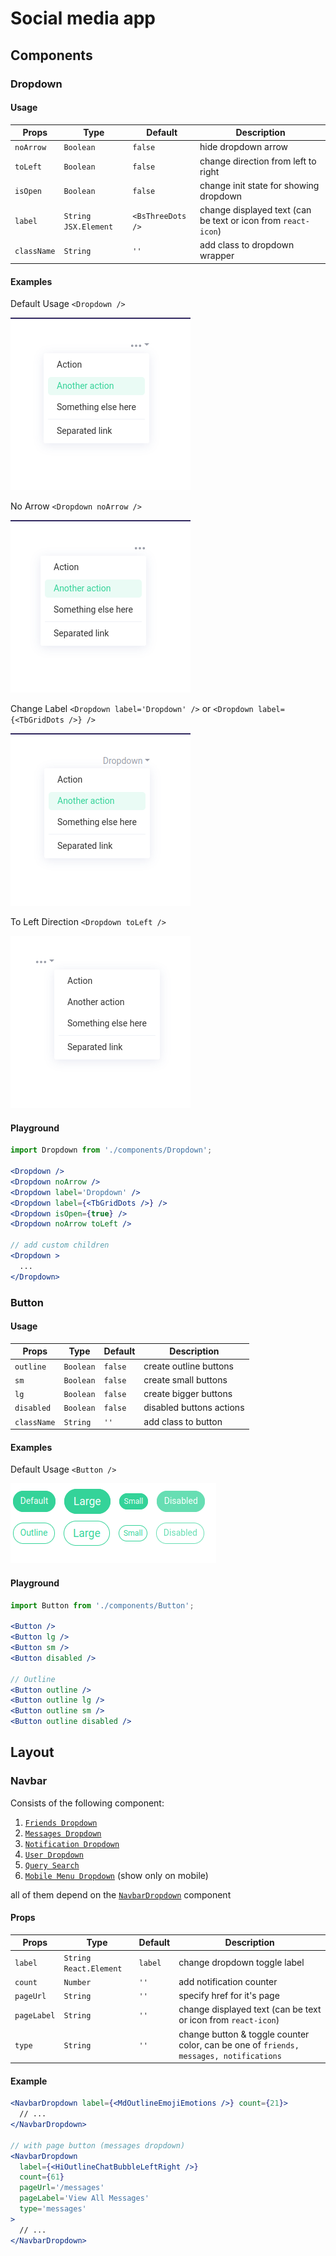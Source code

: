 # Social media app

## Components

### Dropdown

#### Usage

| Props       | Type                   | Default           | Description                                                   |
| ----------- | ---------------------- | ----------------- | ------------------------------------------------------------- |
| `noArrow`   | `Boolean`              | `false`           | hide dropdown arrow                                           |
| `toLeft`    | `Boolean`              | `false`           | change direction from left to right                           |
| `isOpen`    | `Boolean`              | `false`           | change init state for showing dropdown                        |
| `label`     | `String` `JSX.Element` | `<BsThreeDots />` | change displayed text (can be text or icon from `react-icon`) |
| `className` | `String`               | `''`              | add class to dropdown wrapper                                 |

#### Examples

Default Usage `<Dropdown />`

![Default Usage](assets/images/components/dropdown/default.png)

No Arrow `<Dropdown noArrow />`

![No Arrow](assets/images/components/dropdown/no-arrow.png)

Change Label `<Dropdown label='Dropdown' />` or `<Dropdown label={<TbGridDots />} />`

![Change Label](assets/images/components/dropdown/change-label.png)

To Left Direction `<Dropdown toLeft />`

![To Left Direction](assets/images/components/dropdown/to-left.png)

#### Playground

```jsx
import Dropdown from './components/Dropdown';

<Dropdown />
<Dropdown noArrow />
<Dropdown label='Dropdown' />
<Dropdown label={<TbGridDots />} />
<Dropdown isOpen={true} />
<Dropdown noArrow toLeft />

// add custom children
<Dropdown >
  ...
</Dropdown>
```

### Button

#### Usage

| Props       | Type      | Default | Description              |
| ----------- | --------- | ------- | ------------------------ |
| `outline`   | `Boolean` | `false` | create outline buttons   |
| `sm`        | `Boolean` | `false` | create small buttons     |
| `lg`        | `Boolean` | `false` | create bigger buttons    |
| `disabled`  | `Boolean` | `false` | disabled buttons actions |
| `className` | `String`  | `''`    | add class to button      |

#### Examples

Default Usage `<Button />`

![Default Usage](assets/images/components/button/buttons.png)

#### Playground

```jsx
import Button from './components/Button';

<Button />
<Button lg />
<Button sm />
<Button disabled />

// Outline
<Button outline />
<Button outline lg />
<Button outline sm />
<Button outline disabled />
```

## Layout

### Navbar

Consists of the following component:

1. [`Friends Dropdown`](src/layout/navbar/FriendsDropdown.jsx)
2. [`Messages Dropdown`](src/layout/navbar/MessageDropdown.jsx)
3. [`Notification Dropdown`](src/layout/navbar/NotificationDropdown.jsx)
4. [`User Dropdown`](src/layout/navbar/UserDropdown.jsx)
5. [`Query Search`](src/layout/navbar/QuerySearch.jsx)
6. [`Mobile Menu Dropdown`](src/layout/navbar/MobileMenu.jsx) (show only on mobile)

all of them depend on the [`NavbarDropdown`](src/layout/navbar/NavbarDropdown.jsx) component

#### Props

| Props       | Type                     | Default | Description                                                                            |
| ----------- | ------------------------ | ------- | -------------------------------------------------------------------------------------- |
| `label`     | `String` `React.Element` | `label` | change dropdown toggle label                                                           |
| `count`     | `Number`                 | `''`    | add notification counter                                                               |
| `pageUrl`   | `String`                 | `''`    | specify href for it's page                                                             |
| `pageLabel` | `String`                 | `''`    | change displayed text (can be text or icon from `react-icon`)                          |
| `type`      | `String`                 | `''`    | change button & toggle counter color, can be one of `friends, messages, notifications` |

#### Example

```jsx
<NavbarDropdown label={<MdOutlineEmojiEmotions />} count={21}>
  // ...
</NavbarDropdown>

// with page button (messages dropdown)
<NavbarDropdown
  label={<HiOutlineChatBubbleLeftRight />}
  count={61}
  pageUrl='/messages'
  pageLabel='View All Messages'
  type='messages'
>
  // ...
</NavbarDropdown>
```
